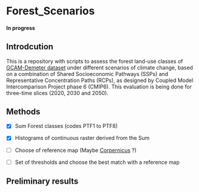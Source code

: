 # Forest_Scenarios
#### In progress

## Introdcution
This is a repository with scripts to assess the forest land-use classes of [GCAM-Demeter dataset](https://data.pnnl.gov/dataset/13192) under different scenarios of climate change, based on a combination of Shared Socioeconomic Pathways (SSPs) and Representative Concentration Paths (RCPs), as designed by Coupled Model Intercomparison Project phase 6 (CMIP6). This evaluation is being done for three-time slices (2020, 2030 and 2050).




## Methods

- [x] Sum Forest classes (codes PTF1 to PTF8)
- [x] Histograms of continuous raster derived from the Sum
- [ ] Choose of reference map (Maybe [Corpernicus](https://land.copernicus.eu/global/products/lc) ?)
- [ ] Set of thresholds and choose the best match with a reference map


## Preliminary results 





